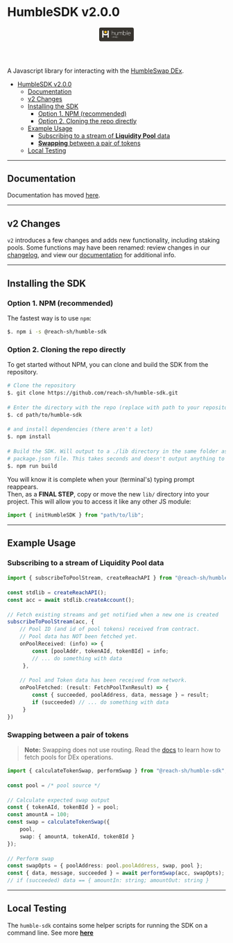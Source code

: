 # HumbleSDK v2.0.0

<header>
  <img src="./logo-white.svg" width="80" height="auto">
</header>

A Javascript library for interacting with the [HumbleSwap DEx](https://app.humble.sh).

- [HumbleSDK v2.0.0](#humblesdk-v200)
  - [Documentation](#documentation)
  - [v2 Changes](#v2-changes)
  - [Installing the SDK](#installing-the-sdk)
    - [Option 1. NPM (recommended)](#option-1-npm-recommended)
    - [Option 2. Cloning the repo directly](#option-2-cloning-the-repo-directly)
  - [Example Usage](#example-usage)
    - [Subscribing to a stream of **Liquidity Pool** data](#subscribing-to-a-stream-of-liquidity-pool-data)
    - [**Swapping** between a pair of tokens](#swapping-between-a-pair-of-tokens)
  - [Local Testing](#local-testing)

---
## Documentation
Documentation has moved [here](https://reach-sh.github.io/humble-sdk/).

--- 

## v2 Changes 
`v2` introduces a few changes and adds new functionality, including staking pools. Some functions may have been renamed: review changes in our [changelog](./CHANGELOG.md), and view our [documentation](https://reach-sh.github.io/humble-sdk/) for additional info.

--- 

## Installing the SDK
### Option 1. NPM (recommended)
The fastest way is to use `npm`:
```bash
$. npm i -s @reach-sh/humble-sdk
```

### Option 2. Cloning the repo directly
To get started without NPM, you can clone and build the SDK from the repository. 
```bash
# Clone the repository 
$. git clone https://github.com/reach-sh/humble-sdk.git

# Enter the directory with the repo (replace with path to your repository clone)
$. cd path/to/humble-sdk 

# and install dependencies (there aren't a lot)
$. npm install

# Build the SDK. Will output to a ./lib directory in the same folder as the 
# package.json file. This takes seconds and doesn't output anything to your terminal.
$. npm run build
``` 
You will know it is complete when your (terminal's) typing prompt reappears.\
Then, as a **FINAL STEP**, copy or move the new `lib/` directory into your project. This will allow you to access it like any other JS module:

```typescript
import { initHumbleSDK } from "path/to/lib";
```

---

## Example Usage

### Subscribing to a stream of **Liquidity Pool** data
```typescript
import { subscribeToPoolStream, createReachAPI } from "@reach-sh/humble-sdk";

const stdlib = createReachAPI();
const acc = await stdlib.createAccount();

// Fetch existing streams and get notified when a new one is created
subscribeToPoolStream(acc, {
    // Pool ID (and id of pool tokens) received from contract.
    // Pool data has NOT been fetched yet.
    onPoolReceived: (info) => { 
        const [poolAddr, tokenAId, tokenBId] = info;
        // ... do something with data
     },

    // Pool and Token data has been received from network. 
    onPoolFetched: (result: FetchPoolTxnResult) => { 
        const { succeeded, poolAddress, data, message } = result;
        if (succeeded) // ... do something with data
     }
})
```


### **Swapping** between a pair of tokens
> **Note:** Swapping does not use routing. Read the [docs](https://reach-sh.github.io/humble-sdk/) to learn how to fetch pools for DEx operations.
```typescript
import { calculateTokenSwap, performSwap } from "@reach-sh/humble-sdk";

const pool = /* pool source */

// Calculate expected swap output
const { tokenAId, tokenBId } = pool;
const amountA = 100;
const swap = calculateTokenSwap({ 
    pool, 
    swap: { amountA, tokenAId, tokenBId } 
});

// Perform swap
const swapOpts = { poolAddress: pool.poolAddress, swap, pool };
const { data, message, succeeded } = await performSwap(acc, swapOpts);
// if (succeeded) data == { amountIn: string; amountOut: string }
```

--- 

## Local Testing
The `humble-sdk` contains some helper scripts for running the SDK on a command line. See more [**here**](./cli/README.md)

